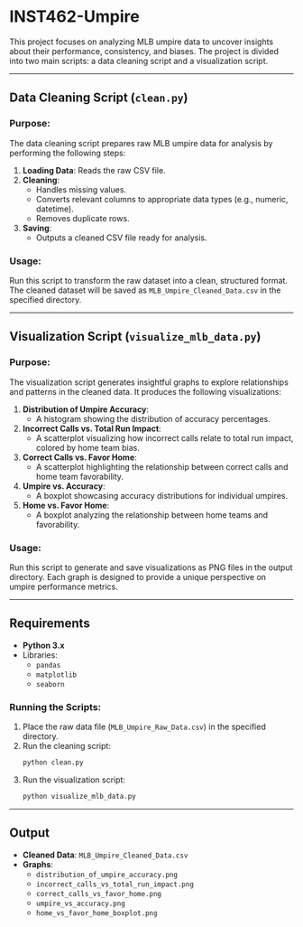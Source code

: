 # INST462-Umpire

This project focuses on analyzing MLB umpire data to uncover insights about their performance, consistency, and biases. The project is divided into two main scripts: a data cleaning script and a visualization script.

---

## Data Cleaning Script (`clean.py`)
### Purpose:
The data cleaning script prepares raw MLB umpire data for analysis by performing the following steps:
1. **Loading Data**: Reads the raw CSV file.
2. **Cleaning**:
   - Handles missing values.
   - Converts relevant columns to appropriate data types (e.g., numeric, datetime).
   - Removes duplicate rows.
3. **Saving**:
   - Outputs a cleaned CSV file ready for analysis.

### Usage:
Run this script to transform the raw dataset into a clean, structured format. The cleaned dataset will be saved as `MLB_Umpire_Cleaned_Data.csv` in the specified directory.

---

## Visualization Script (`visualize_mlb_data.py`)
### Purpose:
The visualization script generates insightful graphs to explore relationships and patterns in the cleaned data. It produces the following visualizations:
1. **Distribution of Umpire Accuracy**:
   - A histogram showing the distribution of accuracy percentages.
2. **Incorrect Calls vs. Total Run Impact**:
   - A scatterplot visualizing how incorrect calls relate to total run impact, colored by home team bias.
3. **Correct Calls vs. Favor Home**:
   - A scatterplot highlighting the relationship between correct calls and home team favorability.
4. **Umpire vs. Accuracy**:
   - A boxplot showcasing accuracy distributions for individual umpires.
5. **Home vs. Favor Home**:
   - A boxplot analyzing the relationship between home teams and favorability.

### Usage:
Run this script to generate and save visualizations as PNG files in the output directory. Each graph is designed to provide a unique perspective on umpire performance metrics.

---

## Requirements
- **Python 3.x**
- Libraries:
  - `pandas`
  - `matplotlib`
  - `seaborn`

### Running the Scripts:
1. Place the raw data file (`MLB_Umpire_Raw_Data.csv`) in the specified directory.
2. Run the cleaning script:
   ```bash
   python clean.py
   ```
3. Run the visualization script:
   ```bash
   python visualize_mlb_data.py
   ```

---

## Output
- **Cleaned Data**: `MLB_Umpire_Cleaned_Data.csv`
- **Graphs**:
  - `distribution_of_umpire_accuracy.png`
  - `incorrect_calls_vs_total_run_impact.png`
  - `correct_calls_vs_favor_home.png`
  - `umpire_vs_accuracy.png`
  - `home_vs_favor_home_boxplot.png`

